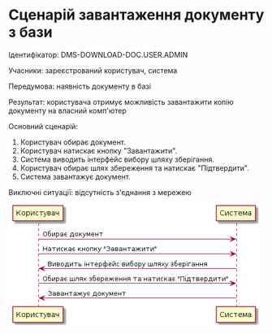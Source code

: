 # Сценарій завантаження документу з бази

Ідентифікатор: DMS-DOWNLOAD-DOC.USER.ADMIN

Учасники: зареєстрований користувач, система

Передумова: наявність документу в базі

Результат: користувача отримує можливість завантажити копію документу на власний комп'ютер

Основний сценарій:
   1. Користувач обирає документ.
   2. Користувач натискає кнопку "Завантажити".
   3. Система виводить інтерфейс вибору шляху зберігання.
   4. Користувач обирає шлях збереження та натискає "Підтвердити".
   5. Система завантажує документ. 
   
Виключні ситуації: відсутність з'єднання з мережею

![](https://github.com/shooterdimon/DocumentManagementSystem/blob/master/UseCases/Diagrams/DownloadDoc.png)
